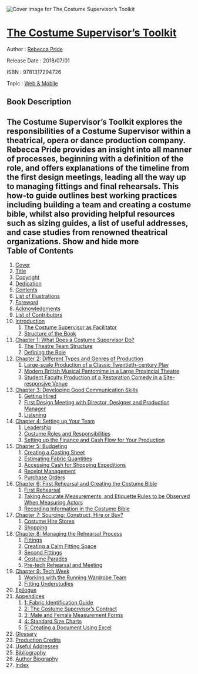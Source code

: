 ![Cover image for The Costume Supervisor’s Toolkit](https://imgdetail.ebookreading.net/cover/cover/web_mobile/EB9781317294726.jpg)

[The Costume Supervisor’s Toolkit](https://ebookreading.net/view/book/The+Costume+Supervisor%E2%80%99s+Toolkit-EB9781317294726_1.html "The Costume Supervisor’s Toolkit")
====================================================================================================================

Author : [Rebecca Pride](https://ebookreading.net/search/author/Rebecca+Pride)

Release Date : 2018/07/01

ISBN : 9781317294726

Topic : [Web & Mobile](https://ebookreading.net/search/category/web-mobile)

Book Description
-----------------

 The Costume Supervisor’s Toolkit explores the responsibilities of a Costume Supervisor within a theatrical, opera or dance production company. Rebecca Pride provides an insight into all manner of processes, beginning with a definition of the role, and offers explanations of the timeline from the first design meetings, leading all the way up to managing fittings and final rehearsals. This how-to guide outlines best working practices including building a team and creating a costume bible, whilst also providing helpful resources such as sizing guides, a list of useful addresses, and case studies from renowned theatrical organizations.
        Show and hide more                
Table of Contents
-----------------

1. [Cover](https://ebookreading.net/view/book/The+Costume+Supervisor%E2%80%99s+Toolkit-EB9781317294726_1.html)
1. [Title](https://ebookreading.net/view/book/The+Costume+Supervisor%E2%80%99s+Toolkit-EB9781317294726_3.html#page_iii)
1. [Copyright](https://ebookreading.net/view/book/The+Costume+Supervisor%E2%80%99s+Toolkit-EB9781317294726_4.html#page_iv)
1. [Dedication](https://ebookreading.net/view/book/The+Costume+Supervisor%E2%80%99s+Toolkit-EB9781317294726_5.html#page_v)
1. [Contents](https://ebookreading.net/view/book/The+Costume+Supervisor%E2%80%99s+Toolkit-EB9781317294726_6.html#page_vii)
1. [List of Illustrations](https://ebookreading.net/view/book/The+Costume+Supervisor%E2%80%99s+Toolkit-EB9781317294726_7.html#ht0004)
1. [Foreword](https://ebookreading.net/view/book/The+Costume+Supervisor%E2%80%99s+Toolkit-EB9781317294726_8.html#ht0005)
1. [Acknowledgments](https://ebookreading.net/view/book/The+Costume+Supervisor%E2%80%99s+Toolkit-EB9781317294726_9.html#ht0006)
1. [List of Contributors](https://ebookreading.net/view/book/The+Costume+Supervisor%E2%80%99s+Toolkit-EB9781317294726_10.html#ht0007)
1. [Introduction](https://ebookreading.net/view/book/The+Costume+Supervisor%E2%80%99s+Toolkit-EB9781317294726_11.html#ht0008)
    1. [The Costume Supervisor as Facilitator](https://ebookreading.net/view/book/The+Costume+Supervisor%E2%80%99s+Toolkit-EB9781317294726_11.html#ht0009)
    1. [Structure of the Book](https://ebookreading.net/view/book/The+Costume+Supervisor%E2%80%99s+Toolkit-EB9781317294726_11.html#ht0010)
1. [Chapter 1: What Does a Costume Supervisor Do?](https://ebookreading.net/view/book/The+Costume+Supervisor%E2%80%99s+Toolkit-EB9781317294726_12.html#ht0012)
    1. [The Theatre Team Structure](https://ebookreading.net/view/book/The+Costume+Supervisor%E2%80%99s+Toolkit-EB9781317294726_12.html#ht0013)
    1. [Defining the Role](https://ebookreading.net/view/book/The+Costume+Supervisor%E2%80%99s+Toolkit-EB9781317294726_12.html#ht0014)
1. [Chapter 2: Different Types and Genres of Production](https://ebookreading.net/view/book/The+Costume+Supervisor%E2%80%99s+Toolkit-EB9781317294726_13.html#ht0016)
    1. [Large-scale Production of a Classic Twentieth-century Play](https://ebookreading.net/view/book/The+Costume+Supervisor%E2%80%99s+Toolkit-EB9781317294726_13.html#ht0017)
    1. [Modern British Musical Pantomime in a Large Provincial Theatre](https://ebookreading.net/view/book/The+Costume+Supervisor%E2%80%99s+Toolkit-EB9781317294726_13.html#ht0018)
    1. [Student Faculty Production of a Restoration Comedy in a Site-responsive Venue](https://ebookreading.net/view/book/The+Costume+Supervisor%E2%80%99s+Toolkit-EB9781317294726_13.html#ht0019)
1. [Chapter 3: Developing Good Communication Skills](https://ebookreading.net/view/book/The+Costume+Supervisor%E2%80%99s+Toolkit-EB9781317294726_14.html#ht0021)
    1. [Getting Hired](https://ebookreading.net/view/book/The+Costume+Supervisor%E2%80%99s+Toolkit-EB9781317294726_14.html#ht0022)
    1. [First Design Meeting with Director, Designer and Production Manager](https://ebookreading.net/view/book/The+Costume+Supervisor%E2%80%99s+Toolkit-EB9781317294726_14.html#ht0023)
    1. [Listening](https://ebookreading.net/view/book/The+Costume+Supervisor%E2%80%99s+Toolkit-EB9781317294726_14.html#ht0024)
1. [Chapter 4: Setting up Your Team](https://ebookreading.net/view/book/The+Costume+Supervisor%E2%80%99s+Toolkit-EB9781317294726_15.html#ht0026)
    1. [Leadership](https://ebookreading.net/view/book/The+Costume+Supervisor%E2%80%99s+Toolkit-EB9781317294726_15.html#ht0027)
    1. [Costume Roles and Responsibilities](https://ebookreading.net/view/book/The+Costume+Supervisor%E2%80%99s+Toolkit-EB9781317294726_15.html#ht0028)
    1. [Setting up the Finance and Cash Flow for Your Production](https://ebookreading.net/view/book/The+Costume+Supervisor%E2%80%99s+Toolkit-EB9781317294726_15.html#ht0029)
1. [Chapter 5: Budgeting](https://ebookreading.net/view/book/The+Costume+Supervisor%E2%80%99s+Toolkit-EB9781317294726_16.html#ht0031)
    1. [Creating a Costing Sheet](https://ebookreading.net/view/book/The+Costume+Supervisor%E2%80%99s+Toolkit-EB9781317294726_16.html#ht0032)
    1. [Estimating Fabric Quantities](https://ebookreading.net/view/book/The+Costume+Supervisor%E2%80%99s+Toolkit-EB9781317294726_16.html#ht0033)
    1. [Accessing Cash for Shopping Expeditions](https://ebookreading.net/view/book/The+Costume+Supervisor%E2%80%99s+Toolkit-EB9781317294726_16.html#ht0034)
    1. [Receipt Management](https://ebookreading.net/view/book/The+Costume+Supervisor%E2%80%99s+Toolkit-EB9781317294726_16.html#ht0035)
    1. [Purchase Orders](https://ebookreading.net/view/book/The+Costume+Supervisor%E2%80%99s+Toolkit-EB9781317294726_16.html#ht0036)
1. [Chapter 6: First Rehearsal and Creating the Costume Bible](https://ebookreading.net/view/book/The+Costume+Supervisor%E2%80%99s+Toolkit-EB9781317294726_17.html#ht0038)
    1. [First Rehearsal](https://ebookreading.net/view/book/The+Costume+Supervisor%E2%80%99s+Toolkit-EB9781317294726_17.html#ht0039)
    1. [Taking Accurate Measurements, and Etiquette Rules to be Observed When Measuring Actors](https://ebookreading.net/view/book/The+Costume+Supervisor%E2%80%99s+Toolkit-EB9781317294726_17.html#ht0040)
    1. [Recording Information in the Costume Bible](https://ebookreading.net/view/book/The+Costume+Supervisor%E2%80%99s+Toolkit-EB9781317294726_17.html#ht0046)
1. [Chapter 7: Sourcing: Construct, Hire or Buy?](https://ebookreading.net/view/book/The+Costume+Supervisor%E2%80%99s+Toolkit-EB9781317294726_18.html#ht0048)
    1. [Costume Hire Stores](https://ebookreading.net/view/book/The+Costume+Supervisor%E2%80%99s+Toolkit-EB9781317294726_18.html#ht0049)
    1. [Shopping](https://ebookreading.net/view/book/The+Costume+Supervisor%E2%80%99s+Toolkit-EB9781317294726_18.html#ht0050)
1. [Chapter 8: Managing the Rehearsal Process](https://ebookreading.net/view/book/The+Costume+Supervisor%E2%80%99s+Toolkit-EB9781317294726_19.html#ht0052)
    1. [Fittings](https://ebookreading.net/view/book/The+Costume+Supervisor%E2%80%99s+Toolkit-EB9781317294726_19.html#ht0053)
    1. [Creating a Calm Fitting Space](https://ebookreading.net/view/book/The+Costume+Supervisor%E2%80%99s+Toolkit-EB9781317294726_19.html#ht0054)
    1. [Second Fittings](https://ebookreading.net/view/book/The+Costume+Supervisor%E2%80%99s+Toolkit-EB9781317294726_19.html#ht0055)
    1. [Costume Parades](https://ebookreading.net/view/book/The+Costume+Supervisor%E2%80%99s+Toolkit-EB9781317294726_19.html#ht0056)
    1. [Pre-tech Rehearsal and Meeting](https://ebookreading.net/view/book/The+Costume+Supervisor%E2%80%99s+Toolkit-EB9781317294726_19.html#ht0057)
1. [Chapter 9: Tech Week](https://ebookreading.net/view/book/The+Costume+Supervisor%E2%80%99s+Toolkit-EB9781317294726_20.html#ht0059)
    1. [Working with the Running Wardrobe Team](https://ebookreading.net/view/book/The+Costume+Supervisor%E2%80%99s+Toolkit-EB9781317294726_20.html#ht0060)
    1. [Fitting Understudies](https://ebookreading.net/view/book/The+Costume+Supervisor%E2%80%99s+Toolkit-EB9781317294726_20.html#ht0061)
1. [Epilogue](https://ebookreading.net/view/book/The+Costume+Supervisor%E2%80%99s+Toolkit-EB9781317294726_21.html#ht0063)
1. [Appendices](https://ebookreading.net/view/book/The+Costume+Supervisor%E2%80%99s+Toolkit-EB9781317294726_22.html#ht0065)
    1. [1: Fabric Identification Guide](https://ebookreading.net/view/book/The+Costume+Supervisor%E2%80%99s+Toolkit-EB9781317294726_23.html#ht0066)
    1. [2: The Costume Supervisor’s Contract](https://ebookreading.net/view/book/The+Costume+Supervisor%E2%80%99s+Toolkit-EB9781317294726_24.html#ht0067)
    1. [3: Male and Female Measurement Forms](https://ebookreading.net/view/book/The+Costume+Supervisor%E2%80%99s+Toolkit-EB9781317294726_25.html#ht0068)
    1. [4: Standard Size Charts](https://ebookreading.net/view/book/The+Costume+Supervisor%E2%80%99s+Toolkit-EB9781317294726_26.html#ht0069)
    1. [5: Creating a Document Using Excel](https://ebookreading.net/view/book/The+Costume+Supervisor%E2%80%99s+Toolkit-EB9781317294726_27.html#ht0070)
1. [Glossary](https://ebookreading.net/view/book/The+Costume+Supervisor%E2%80%99s+Toolkit-EB9781317294726_28.html#ht0071)
1. [Production Credits](https://ebookreading.net/view/book/The+Costume+Supervisor%E2%80%99s+Toolkit-EB9781317294726_29.html#ht0072)
1. [Useful Addresses](https://ebookreading.net/view/book/The+Costume+Supervisor%E2%80%99s+Toolkit-EB9781317294726_30.html#ht0073)
1. [Bibliography](https://ebookreading.net/view/book/The+Costume+Supervisor%E2%80%99s+Toolkit-EB9781317294726_31.html#ht0117)
1. [Author Biography](https://ebookreading.net/view/book/The+Costume+Supervisor%E2%80%99s+Toolkit-EB9781317294726_32.html#ht0118)
1. [Index](https://ebookreading.net/view/book/The+Costume+Supervisor%E2%80%99s+Toolkit-EB9781317294726_33.html#ht0119)
